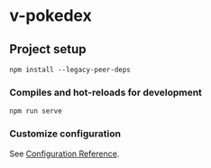 # v-pokedex

## Project setup
```
npm install --legacy-peer-deps
```

### Compiles and hot-reloads for development
```
npm run serve
```


### Customize configuration
See [Configuration Reference](https://cli.vuejs.org/config/).
